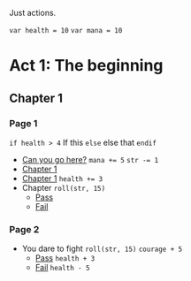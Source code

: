 Just actions.

`var health = 10`
`var mana = 10`

# Act 1: The beginning

## Chapter 1 <span id="Chapter1" />

### Page 1 <span id="Chapter2" />

`if health > 4`
If this
`else`
else that
`endif`

- [Can you go here?](#Chapter2) `mana += 5` `str -= 1`
- [Chapter 1](#Chapter1)
- [Chapter 1](#Chapter1) `health += 3`
- Chapter `roll(str, 15)`
  - [Pass](#Chapter1)
  - [Fail](#Chapter2)

### Page 2

- You dare to fight `roll(str, 15)` `courage + 5`
  - [Pass](#Chapter1) `health + 3`
  - [Fail](#Chapter2) `health - 5`
